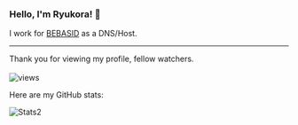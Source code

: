 ### Hello, I'm Ryukora! 👋

I work for [BEBASID](https://github.com/bebasid/) as a DNS/Host. 

----
Thank you for viewing my profile, fellow watchers.</br></br>
<img alt="views" src="https://komarev.com/ghpvc/?username=ryukora&color=91293a" />

Here are my GitHub stats:</br>
<p> <img alt="Stats2" src="https://github-readme-streak-stats.herokuapp.com/?user=ryukora&theme=dracula" /> </p> 

<!--
**ryukora/ryukora** is a ✨ _special_ ✨ repository because its `README.md` (this file) appears on your GitHub profile.

Here are some ideas to get you started:

- 🔭 I’m currently working on ...
- 🌱 I’m currently learning ...
- 👯 I’m looking to collaborate on ...
- 🤔 I’m looking for help with ...
- 💬 Ask me about ...
- 📫 How to reach me: ...
- 😄 Pronouns: ...
- ⚡ Fun fact: ...
-->
